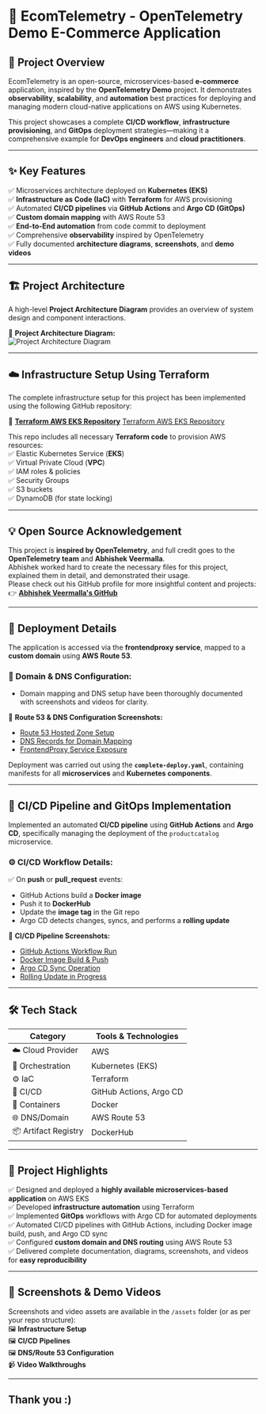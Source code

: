 # 🚀 EcomTelemetry - OpenTelemetry Demo E-Commerce Application

## 📝 Project Overview

EcomTelemetry is an open-source, microservices-based **e-commerce** application, inspired by the **OpenTelemetry Demo** project. It demonstrates **observability**, **scalability**, and **automation** best practices for deploying and managing modern cloud-native applications on AWS using Kubernetes.

This project showcases a complete **CI/CD workflow**, **infrastructure provisioning**, and **GitOps** deployment strategies—making it a comprehensive example for **DevOps engineers** and **cloud practitioners**.

---

## ✨ Key Features

✅ Microservices architecture deployed on **Kubernetes (EKS)**  
✅ **Infrastructure as Code (IaC)** with **Terraform** for AWS provisioning  
✅ Automated **CI/CD pipelines** via **GitHub Actions** and **Argo CD (GitOps)**  
✅ **Custom domain mapping** with AWS Route 53  
✅ **End-to-End automation** from code commit to deployment  
✅ Comprehensive **observability** inspired by OpenTelemetry  
✅ Fully documented **architecture diagrams**, **screenshots**, and **demo videos**

---

## 🏗️ Project Architecture

A high-level **Project Architecture Diagram** provides an overview of system design and component interactions.

📌 **Project Architecture Diagram:**  
![Project Architecture Diagram](./assets/project-architecture.png)

---

## ☁️ Infrastructure Setup Using Terraform

The complete infrastructure setup for this project has been implemented using the following GitHub repository:

🔗 **[Terraform AWS EKS Repository](#)** [Terraform AWS EKS Repository](https://github.com/Preetbandgar/EcomTelemetry-App.git)

This repo includes all necessary **Terraform code** to provision AWS resources:  
✅ Elastic Kubernetes Service (**EKS**)  
✅ Virtual Private Cloud (**VPC**)  
✅ IAM roles & policies  
✅ Security Groups  
✅ S3 buckets  
✅ DynamoDB (for state locking)

---

## 💡 Open Source Acknowledgement

This project is **inspired by OpenTelemetry**, and full credit goes to the **OpenTelemetry team** and **Abhishek Veermalla**.  
Abhishek worked hard to create the necessary files for this project, explained them in detail, and demonstrated their usage.  
Please check out his GitHub profile for more insightful content and projects:  
👉 **[Abhishek Veermalla's GitHub](https://github.com/iam-veeramalla)**

---

## 🚀 Deployment Details

The application is accessed via the **frontendproxy service**, mapped to a **custom domain** using **AWS Route 53**.

### 🔧 Domain & DNS Configuration:  
- Domain mapping and DNS setup have been thoroughly documented with screenshots and videos for clarity.

📌 **Route 53 & DNS Configuration Screenshots:**  
- [Route 53 Hosted Zone Setup](./assets/route53-hosted-zone.png)  
- [DNS Records for Domain Mapping](./assets/dns-records.png)  
- [FrontendProxy Service Exposure](./assets/frontendproxy-service.png)

Deployment was carried out using the **`complete-deploy.yaml`**, containing manifests for all **microservices** and **Kubernetes components**.

---

## 🔄 CI/CD Pipeline and GitOps Implementation

Implemented an automated **CI/CD pipeline** using **GitHub Actions** and **Argo CD**, specifically managing the deployment of the `productcatalog` microservice.

### ⚙️ CI/CD Workflow Details:
✅ On **push** or **pull_request** events:  
- GitHub Actions build a **Docker image**  
- Push it to **DockerHub** 
- Update the **image tag** in the Git repo  
- Argo CD detects changes, syncs, and performs a **rolling update**

📌 **CI/CD Pipeline Screenshots:**  
- [GitHub Actions Workflow Run](./assets/github-actions-workflow.png)  
- [Docker Image Build & Push](./assets/docker-image-push.png)  
- [Argo CD Sync Operation](./assets/argo-cd-sync.png)  
- [Rolling Update in Progress](./assets/rolling-update.png)

---

## 🛠️ Tech Stack

| Category                 | Tools & Technologies    |
|--------------------------|------------------------ |
| ☁️ Cloud Provider        | AWS                     |
| 🚢 Orchestration         | Kubernetes (EKS)        |
| ⚙️ IaC                   | Terraform               |
| 🔄 CI/CD                 | GitHub Actions, Argo CD |
| 🐳 Containers            | Docker                  |
| 🌐 DNS/Domain            | AWS Route 53            |
| 📦 Artifact Registry     | DockerHub               |


---

## 🌟 Project Highlights

✅ Designed and deployed a **highly available microservices-based application** on AWS EKS  
✅ Developed **infrastructure automation** using Terraform  
✅ Implemented **GitOps** workflows with Argo CD for automated deployments  
✅ Automated CI/CD pipelines with GitHub Actions, including Docker image build, push, and Argo CD sync  
✅ Configured **custom domain and DNS routing** using AWS Route 53  
✅ Delivered complete documentation, diagrams, screenshots, and videos for **easy reproducibility**

---

## 📸 Screenshots & Demo Videos

Screenshots and video assets are available in the `/assets` folder (or as per your repo structure):  
🖼️ **Infrastructure Setup**  
🖼️ **CI/CD Pipelines**  
🖼️ **DNS/Route 53 Configuration**  
📹 **Video Walkthroughs**

---

##  Thank you :)
